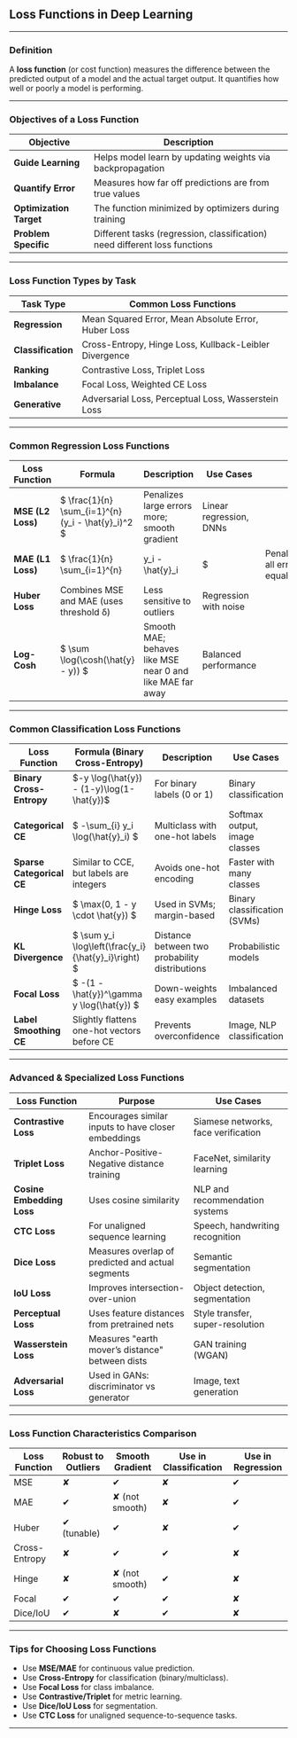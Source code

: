 ## **Loss Functions** in Deep Learning

---

### **Definition**

A **loss function** (or cost function) measures the difference between the predicted output of a model and the actual target output. It quantifies how well or poorly a model is performing.

---

### **Objectives of a Loss Function**

| Objective               | Description                                                                |
| ----------------------- | -------------------------------------------------------------------------- |
| **Guide Learning**      | Helps model learn by updating weights via backpropagation                  |
| **Quantify Error**      | Measures how far off predictions are from true values                      |
| **Optimization Target** | The function minimized by optimizers during training                       |
| **Problem Specific**    | Different tasks (regression, classification) need different loss functions |

---

### **Loss Function Types by Task**

| Task Type          | Common Loss Functions                                  |
| ------------------ | ------------------------------------------------------ |
| **Regression**     | Mean Squared Error, Mean Absolute Error, Huber Loss    |
| **Classification** | Cross-Entropy, Hinge Loss, Kullback-Leibler Divergence |
| **Ranking**        | Contrastive Loss, Triplet Loss                         |
| **Imbalance**      | Focal Loss, Weighted CE Loss                           |
| **Generative**     | Adversarial Loss, Perceptual Loss, Wasserstein Loss    |

---

### **Common Regression Loss Functions**

| Loss Function     | Formula                                                | Description                                               | Use Cases               |                              |                    |
| ----------------- | ------------------------------------------------------ | --------------------------------------------------------- | ----------------------- | ---------------------------- | ------------------ |
| **MSE (L2 Loss)** | \$ \frac{1}{n} \sum\_{i=1}^{n}(y\_i - \hat{y}\_i)^2 \$ | Penalizes large errors more; smooth gradient              | Linear regression, DNNs |                              |                    |
| **MAE (L1 Loss)** | \$ \frac{1}{n} \sum\_{i=1}^{n}                         | y\_i - \hat{y}\_i                                         | \$                      | Penalizes all errors equally | Robust to outliers |
| **Huber Loss**    | Combines MSE and MAE (uses threshold δ)                | Less sensitive to outliers                                | Regression with noise   |                              |                    |
| **Log-Cosh**      | \$ \sum \log(\cosh(\hat{y} - y)) \$                    | Smooth MAE; behaves like MSE near 0 and like MAE far away | Balanced performance    |                              |                    |

---

### **Common Classification Loss Functions**

| Loss Function             | Formula (Binary Cross-Entropy)                           | Description                                    | Use Cases                     |
| ------------------------- | -------------------------------------------------------- | ---------------------------------------------- | ----------------------------- |
| **Binary Cross-Entropy**  | \$-y \log(\hat{y}) - (1-y)\log(1-\hat{y})\$              | For binary labels (0 or 1)                     | Binary classification         |
| **Categorical CE**        | \$ -\sum\_{i} y\_i \log(\hat{y}\_i) \$                   | Multiclass with one-hot labels                 | Softmax output, image classes |
| **Sparse Categorical CE** | Similar to CCE, but labels are integers                  | Avoids one-hot encoding                        | Faster with many classes      |
| **Hinge Loss**            | \$ \max(0, 1 - y \cdot \hat{y}) \$                       | Used in SVMs; margin-based                     | Binary classification (SVMs)  |
| **KL Divergence**         | \$ \sum y\_i \log\left(\frac{y\_i}{\hat{y}\_i}\right) \$ | Distance between two probability distributions | Probabilistic models          |
| **Focal Loss**            | \$ -(1 - \hat{y})^\gamma y \log(\hat{y}) \$              | Down-weights easy examples                     | Imbalanced datasets           |
| **Label Smoothing CE**    | Slightly flattens one-hot vectors before CE              | Prevents overconfidence                        | Image, NLP classification     |

---

### **Advanced & Specialized Loss Functions**

| Loss Function             | Purpose                                             | Use Cases                           |
| ------------------------- | --------------------------------------------------- | ----------------------------------- |
| **Contrastive Loss**      | Encourages similar inputs to have closer embeddings | Siamese networks, face verification |
| **Triplet Loss**          | Anchor-Positive-Negative distance training          | FaceNet, similarity learning        |
| **Cosine Embedding Loss** | Uses cosine similarity                              | NLP and recommendation systems      |
| **CTC Loss**              | For unaligned sequence learning                     | Speech, handwriting recognition     |
| **Dice Loss**             | Measures overlap of predicted and actual segments   | Semantic segmentation               |
| **IoU Loss**              | Improves intersection-over-union                    | Object detection, segmentation      |
| **Perceptual Loss**       | Uses feature distances from pretrained nets         | Style transfer, super-resolution    |
| **Wasserstein Loss**      | Measures "earth mover’s distance" between dists     | GAN training (WGAN)                 |
| **Adversarial Loss**      | Used in GANs: discriminator vs generator            | Image, text generation              |

---

### **Loss Function Characteristics Comparison**

| Loss Function | Robust to Outliers | Smooth Gradient | Use in Classification | Use in Regression |
| ------------- | ------------------ | --------------- | --------------------- | ----------------- |
| MSE           | ✘                  | ✔               | ✘                     | ✔                 |
| MAE           | ✔                  | ✘ (not smooth)  | ✘                     | ✔                 |
| Huber         | ✔ (tunable)        | ✔               | ✘                     | ✔                 |
| Cross-Entropy | ✘                  | ✔               | ✔                     | ✘                 |
| Hinge         | ✘                  | ✘ (not smooth)  | ✔                     | ✘                 |
| Focal         | ✔                  | ✔               | ✔                     | ✘                 |
| Dice/IoU      | ✔                  | ✘               | ✔                     | ✘                 |

---

### **Tips for Choosing Loss Functions**

* Use **MSE/MAE** for continuous value prediction.
* Use **Cross-Entropy** for classification (binary/multiclass).
* Use **Focal Loss** for class imbalance.
* Use **Contrastive/Triplet** for metric learning.
* Use **Dice/IoU Loss** for segmentation.
* Use **CTC Loss** for unaligned sequence-to-sequence tasks.

---
